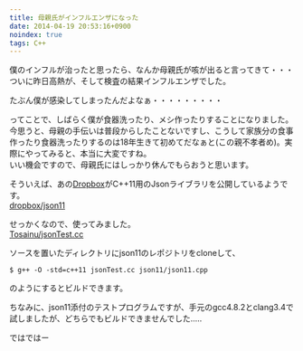```yaml
---
title: 母親氏がインフルエンザになった
date: 2014-04-19 20:53:16+0900
noindex: true
tags: C++
---
```

僕のインフルが治ったと思ったら、なんか母親氏が咳が出ると言ってきて・・・  
ついに昨日高熱が、そして検査の結果インフルエンザでした。

たぶん僕が感染してしまったんだよなぁ・・・・・・・・・

ってことで、しばらく僕が食器洗ったり、メシ作ったりすることになりました。  
今思うと、母親の手伝いは普段からしたことないですし、こうして家族分の食事作ったり食器洗ったりするのは18年生きて初めてだなぁと(この親不孝者め)。実際にやってみると、本当に大変ですね。  
いい機会ですので、母親氏にはしっかり休んでもらおうと思います。

そういえば、あの[Dropbox](https://www.dropbox.com/ "Dropbox")がC++11用のJsonライブラリを公開しているようです。  
[dropbox/json11](https://github.com/dropbox/json11 "dropbox/json11")

せっかくなので、使ってみました。  
[Tosainu/jsonTest.cc](https://gist.github.com/Tosainu/11081059 "Tosainu/jsonTest.cc")

ソースを置いたディレクトリにjson11のレポジトリをcloneして、

    $ g++ -O -std=c++11 jsonTest.cc json11/json11.cpp

のようにするとビルドできます。

ちなみに、json11添付のテストプログラムですが、手元のgcc4.8.2とclang3.4で試しましたが、どちらでもビルドできませんでした.....

ではではー
